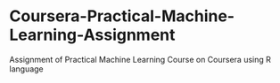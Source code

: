 # Coursera-Practical-Machine-Learning-Assignment
Assignment of Practical Machine Learning Course on Coursera using R language
